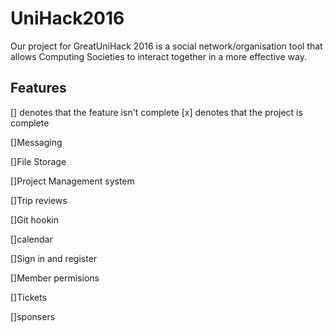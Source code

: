 # UniHack2016
Our project for GreatUniHack 2016 is a social network/organisation tool that allows Computing Societies to interact together in a more effective way. 

## Features
[] denotes that the feature isn't complete
[x] denotes that the project is complete

[]Messaging

[]File Storage

[]Project Management system

[]Trip reviews

[]Git hookin

[]calendar

[]Sign in and register

[]Member permisions

[]Tickets

[]sponsers
